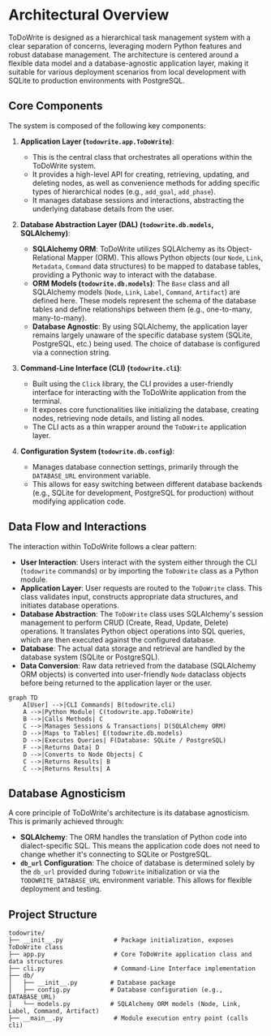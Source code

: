 # Architectural Overview

ToDoWrite is designed as a hierarchical task management system with a clear separation of concerns, leveraging modern Python features and robust database management. The architecture is centered around a flexible data model and a database-agnostic application layer, making it suitable for various deployment scenarios from local development with SQLite to production environments with PostgreSQL.

## Core Components

The system is composed of the following key components:

1.  **Application Layer (`todowrite.app.ToDoWrite`)**:
    *   This is the central class that orchestrates all operations within the ToDoWrite system.
    *   It provides a high-level API for creating, retrieving, updating, and deleting nodes, as well as convenience methods for adding specific types of hierarchical nodes (e.g., `add_goal`, `add_phase`).
    *   It manages database sessions and interactions, abstracting the underlying database details from the user.

2.  **Database Abstraction Layer (DAL) (`todowrite.db.models`, SQLAlchemy)**:
    *   **SQLAlchemy ORM**: ToDoWrite utilizes SQLAlchemy as its Object-Relational Mapper (ORM). This allows Python objects (our `Node`, `Link`, `Metadata`, `Command` data structures) to be mapped to database tables, providing a Pythonic way to interact with the database.
    *   **ORM Models (`todowrite.db.models`)**: The `Base` class and all SQLAlchemy models (`Node`, `Link`, `Label`, `Command`, `Artifact`) are defined here. These models represent the schema of the database tables and define relationships between them (e.g., one-to-many, many-to-many).
    *   **Database Agnostic**: By using SQLAlchemy, the application layer remains largely unaware of the specific database system (SQLite, PostgreSQL, etc.) being used. The choice of database is configured via a connection string.

3.  **Command-Line Interface (CLI) (`todowrite.cli`)**:
    *   Built using the `Click` library, the CLI provides a user-friendly interface for interacting with the ToDoWrite application from the terminal.
    *   It exposes core functionalities like initializing the database, creating nodes, retrieving node details, and listing all nodes.
    *   The CLI acts as a thin wrapper around the `ToDoWrite` application layer.

4.  **Configuration System (`todowrite.db.config`)**:
    *   Manages database connection settings, primarily through the `DATABASE_URL` environment variable.
    *   This allows for easy switching between different database backends (e.g., SQLite for development, PostgreSQL for production) without modifying application code.

## Data Flow and Interactions

The interaction within ToDoWrite follows a clear pattern:

*   **User Interaction**: Users interact with the system either through the CLI (`todowrite` commands) or by importing the `ToDoWrite` class as a Python module.
*   **Application Layer**: User requests are routed to the `ToDoWrite` class. This class validates input, constructs appropriate data structures, and initiates database operations.
*   **Database Abstraction**: The `ToDoWrite` class uses SQLAlchemy's session management to perform CRUD (Create, Read, Update, Delete) operations. It translates Python object operations into SQL queries, which are then executed against the configured database.
*   **Database**: The actual data storage and retrieval are handled by the database system (SQLite or PostgreSQL).
*   **Data Conversion**: Raw data retrieved from the database (SQLAlchemy ORM objects) is converted into user-friendly `Node` dataclass objects before being returned to the application layer or the user.

```mermaid
graph TD
    A[User] -->|CLI Commands| B(todowrite.cli)
    A -->|Python Module| C(todowrite.app.ToDoWrite)
    B -->|Calls Methods| C
    C -->|Manages Sessions & Transactions| D(SQLAlchemy ORM)
    D -->|Maps to Tables| E(todowrite.db.models)
    D -->|Executes Queries| F(Database: SQLite / PostgreSQL)
    F -->|Returns Data| D
    D -->|Converts to Node Objects| C
    C -->|Returns Results| B
    C -->|Returns Results| A
```

## Database Agnosticism

A core principle of ToDoWrite's architecture is its database agnosticism. This is primarily achieved through:

*   **SQLAlchemy**: The ORM handles the translation of Python code into dialect-specific SQL. This means the application code does not need to change whether it's connecting to SQLite or PostgreSQL.
*   **`db_url` Configuration**: The choice of database is determined solely by the `db_url` provided during `ToDoWrite` initialization or via the `TODOWRITE_DATABASE_URL` environment variable. This allows for flexible deployment and testing.

## Project Structure

```
todowrite/
├── __init__.py              # Package initialization, exposes ToDoWrite class
├── app.py                   # Core ToDoWrite application class and data structures
├── cli.py                   # Command-Line Interface implementation
├── db/
│   ├── __init__.py         # Database package
│   ├── config.py           # Database configuration (e.g., DATABASE_URL)
│   └── models.py           # SQLAlchemy ORM models (Node, Link, Label, Command, Artifact)
├── __main__.py              # Module execution entry point (calls cli)
```